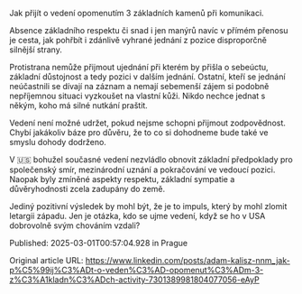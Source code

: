 Jak přijít o vedení opomenutím 3 základních kamenů při komunikaci.


Absence základního respektu či snad i jen manýrů navíc v přímém přenosu je cesta, jak pohřbít i zdánlivě vyhrané jednání z pozice disproporčně silnější strany.


Protistrana nemůže přijmout ujednání při kterém by přišla o sebeúctu, základní důstojnost a tedy pozici v dalším jednání. Ostatní, kteří se jednání neúčastnili se dívají na záznam a nemají sebemenší zájem si podobně nepříjemnou situaci vyzkoušet na vlastní kůži. Nikdo nechce jednat s někým, koho má silné nutkání praštit.


Vedení není možné udržet, pokud nejsme schopni přijmout zodpovědnost. Chybí jakákoliv báze pro důvěru, že to co si dohodneme bude také ve smyslu dohody dodrženo.


V 🇺🇸 bohužel současné vedení nezvládlo obnovit základní předpoklady pro společenský smír, mezinárodní uznání a pokračování ve vedoucí pozici. Naopak byly zmíněné aspekty respektu, základní sympatie a důvěryhodnosti zcela zadupány do země.


Jediný pozitivní výsledek by mohl být, že je to impuls, který by mohl zlomit letargii západu. Jen je otázka, kdo se ujme vedení, když se ho v USA dobrovolně svým chováním vzdali?


Published: 2025-03-01T00:57:04.928 in Prague

Original article URL: https://www.linkedin.com/posts/adam-kalisz-nnm_jak-p%C5%99ij%C3%ADt-o-veden%C3%AD-opomenut%C3%ADm-3-z%C3%A1kladn%C3%ADch-activity-7301389981804077056-eAyP

